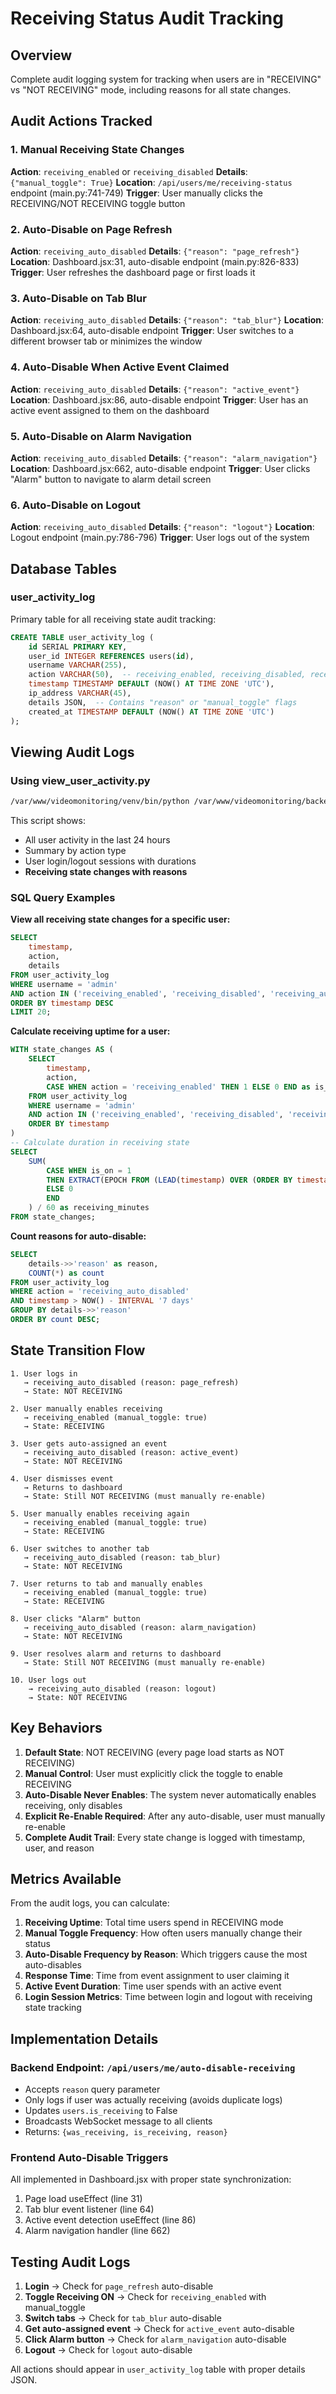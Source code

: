 # Receiving Status Audit Tracking

## Overview
Complete audit logging system for tracking when users are in "RECEIVING" vs "NOT RECEIVING" mode, including reasons for all state changes.

## Audit Actions Tracked

### 1. Manual Receiving State Changes
**Action**: `receiving_enabled` or `receiving_disabled`
**Details**: `{"manual_toggle": True}`
**Location**: `/api/users/me/receiving-status` endpoint (main.py:741-749)
**Trigger**: User manually clicks the RECEIVING/NOT RECEIVING toggle button

### 2. Auto-Disable on Page Refresh
**Action**: `receiving_auto_disabled`
**Details**: `{"reason": "page_refresh"}`
**Location**: Dashboard.jsx:31, auto-disable endpoint (main.py:826-833)
**Trigger**: User refreshes the dashboard page or first loads it

### 3. Auto-Disable on Tab Blur
**Action**: `receiving_auto_disabled`
**Details**: `{"reason": "tab_blur"}`
**Location**: Dashboard.jsx:64, auto-disable endpoint
**Trigger**: User switches to a different browser tab or minimizes the window

### 4. Auto-Disable When Active Event Claimed
**Action**: `receiving_auto_disabled`
**Details**: `{"reason": "active_event"}`
**Location**: Dashboard.jsx:86, auto-disable endpoint
**Trigger**: User has an active event assigned to them on the dashboard

### 5. Auto-Disable on Alarm Navigation
**Action**: `receiving_auto_disabled`
**Details**: `{"reason": "alarm_navigation"}`
**Location**: Dashboard.jsx:662, auto-disable endpoint
**Trigger**: User clicks "Alarm" button to navigate to alarm detail screen

### 6. Auto-Disable on Logout
**Action**: `receiving_auto_disabled`
**Details**: `{"reason": "logout"}`
**Location**: Logout endpoint (main.py:786-796)
**Trigger**: User logs out of the system

## Database Tables

### user_activity_log
Primary table for all receiving state audit tracking:
```sql
CREATE TABLE user_activity_log (
    id SERIAL PRIMARY KEY,
    user_id INTEGER REFERENCES users(id),
    username VARCHAR(255),
    action VARCHAR(50),  -- receiving_enabled, receiving_disabled, receiving_auto_disabled
    timestamp TIMESTAMP DEFAULT (NOW() AT TIME ZONE 'UTC'),
    ip_address VARCHAR(45),
    details JSON,  -- Contains "reason" or "manual_toggle" flags
    created_at TIMESTAMP DEFAULT (NOW() AT TIME ZONE 'UTC')
);
```

## Viewing Audit Logs

### Using view_user_activity.py
```bash
/var/www/videomonitoring/venv/bin/python /var/www/videomonitoring/backend/view_user_activity.py
```

This script shows:
- All user activity in the last 24 hours
- Summary by action type
- User login/logout sessions with durations
- **Receiving state changes with reasons**

### SQL Query Examples

**View all receiving state changes for a specific user:**
```sql
SELECT
    timestamp,
    action,
    details
FROM user_activity_log
WHERE username = 'admin'
AND action IN ('receiving_enabled', 'receiving_disabled', 'receiving_auto_disabled')
ORDER BY timestamp DESC
LIMIT 20;
```

**Calculate receiving uptime for a user:**
```sql
WITH state_changes AS (
    SELECT
        timestamp,
        action,
        CASE WHEN action = 'receiving_enabled' THEN 1 ELSE 0 END as is_on
    FROM user_activity_log
    WHERE username = 'admin'
    AND action IN ('receiving_enabled', 'receiving_disabled', 'receiving_auto_disabled')
    ORDER BY timestamp
)
-- Calculate duration in receiving state
SELECT
    SUM(
        CASE WHEN is_on = 1
        THEN EXTRACT(EPOCH FROM (LEAD(timestamp) OVER (ORDER BY timestamp) - timestamp))
        ELSE 0
        END
    ) / 60 as receiving_minutes
FROM state_changes;
```

**Count reasons for auto-disable:**
```sql
SELECT
    details->>'reason' as reason,
    COUNT(*) as count
FROM user_activity_log
WHERE action = 'receiving_auto_disabled'
AND timestamp > NOW() - INTERVAL '7 days'
GROUP BY details->>'reason'
ORDER BY count DESC;
```

## State Transition Flow

```
1. User logs in
   → receiving_auto_disabled (reason: page_refresh)
   → State: NOT RECEIVING

2. User manually enables receiving
   → receiving_enabled (manual_toggle: true)
   → State: RECEIVING

3. User gets auto-assigned an event
   → receiving_auto_disabled (reason: active_event)
   → State: NOT RECEIVING

4. User dismisses event
   → Returns to dashboard
   → State: Still NOT RECEIVING (must manually re-enable)

5. User manually enables receiving again
   → receiving_enabled (manual_toggle: true)
   → State: RECEIVING

6. User switches to another tab
   → receiving_auto_disabled (reason: tab_blur)
   → State: NOT RECEIVING

7. User returns to tab and manually enables
   → receiving_enabled (manual_toggle: true)
   → State: RECEIVING

8. User clicks "Alarm" button
   → receiving_auto_disabled (reason: alarm_navigation)
   → State: NOT RECEIVING

9. User resolves alarm and returns to dashboard
   → State: Still NOT RECEIVING (must manually re-enable)

10. User logs out
    → receiving_auto_disabled (reason: logout)
    → State: NOT RECEIVING
```

## Key Behaviors

1. **Default State**: NOT RECEIVING (every page load starts as NOT RECEIVING)
2. **Manual Control**: User must explicitly click the toggle to enable RECEIVING
3. **Auto-Disable Never Enables**: The system never automatically enables receiving, only disables
4. **Explicit Re-Enable Required**: After any auto-disable, user must manually re-enable
5. **Complete Audit Trail**: Every state change is logged with timestamp, user, and reason

## Metrics Available

From the audit logs, you can calculate:

1. **Receiving Uptime**: Total time users spend in RECEIVING mode
2. **Manual Toggle Frequency**: How often users manually change their status
3. **Auto-Disable Frequency by Reason**: Which triggers cause the most auto-disables
4. **Response Time**: Time from event assignment to user claiming it
5. **Active Event Duration**: Time user spends with an active event
6. **Login Session Metrics**: Time between login and logout with receiving state tracking

## Implementation Details

### Backend Endpoint: `/api/users/me/auto-disable-receiving`
- Accepts `reason` query parameter
- Only logs if user was actually receiving (avoids duplicate logs)
- Updates `users.is_receiving` to False
- Broadcasts WebSocket message to all clients
- Returns: `{was_receiving, is_receiving, reason}`

### Frontend Auto-Disable Triggers
All implemented in Dashboard.jsx with proper state synchronization:
1. Page load useEffect (line 31)
2. Tab blur event listener (line 64)
3. Active event detection useEffect (line 86)
4. Alarm navigation handler (line 662)

## Testing Audit Logs

1. **Login** → Check for `page_refresh` auto-disable
2. **Toggle Receiving ON** → Check for `receiving_enabled` with manual_toggle
3. **Switch tabs** → Check for `tab_blur` auto-disable
4. **Get auto-assigned event** → Check for `active_event` auto-disable
5. **Click Alarm button** → Check for `alarm_navigation` auto-disable
6. **Logout** → Check for `logout` auto-disable

All actions should appear in `user_activity_log` table with proper details JSON.

